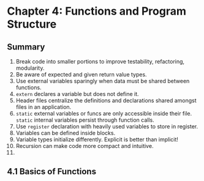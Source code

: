 # Chapter 4: Functions and Program Structure

## Summary

1. Break code into smaller portions to improve testability, refactoring, modularity.
2. Be aware of expected and given return value types.
3. Use external variables sparingly when data must be shared between functions.
4. `extern` declares a variable but does not define it.
5. Header files centralize the definitions and declarations shared amongst files in an application.
6. `static` external variables or funcs are only accessible inside their file. `static` internal variables persist through function calls.
7. Use `register` declaration with heavily used variables to store in register.
8. Variables can be defined inside blocks.
9. Variable types initialize differently. Explicit is better than implicit!
10. Recursion can make code more compact and intuitive.
11. 


## 4.1 Basics of Functions
